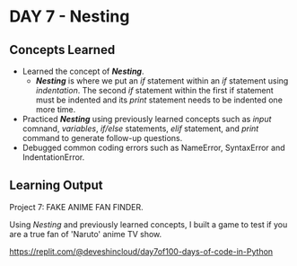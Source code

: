 # DAY 7 - Nesting

## Concepts Learned
- Learned the concept of ***Nesting***.
    - ***Nesting*** is where we put an _if_ statement within an _if_ statement using _indentation_. The second _if_ statement within the first if statement must be indented and its _print_ statement needs to be indented one more time.
- Practiced ***Nesting*** using previously learned concepts such as _input_ comnand, _variables_, _if/else_ statements, _elif_ statement, and _print_ command to generate follow-up questions.
- Debugged common coding errors such as NameError, SyntaxError and IndentationError.

## Learning Output

Project 7: FAKE ANIME FAN FINDER.

Using _Nesting_ and previously learned concepts, I built a game to test if you are a true fan of 'Naruto' anime TV show.

https://replit.com/@deveshincloud/day7of100-days-of-code-in-Python
